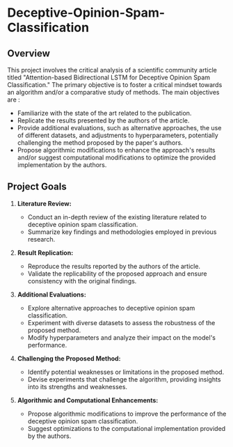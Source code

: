 # Deceptive-Opinion-Spam-Classification

## Overview

This project involves the critical analysis of a scientific community article titled "Attention-based Bidirectional LSTM for Deceptive Opinion Spam Classification." The primary objective is to foster a critical mindset towards an algorithm and/or a comparative study of methods. The main objectives are :

- Familiarize with the state of the art related to the publication.
- Replicate the results presented by the authors of the article.
- Provide additional evaluations, such as alternative approaches, the use of different datasets, and adjustments to hyperparameters, potentially challenging the method proposed by the paper's authors.
- Propose algorithmic modifications to enhance the approach's results and/or suggest computational modifications to optimize the provided implementation by the authors.

## Project Goals

1. **Literature Review:**
   - Conduct an in-depth review of the existing literature related to deceptive opinion spam classification.
   - Summarize key findings and methodologies employed in previous research.

2. **Result Replication:**
   - Reproduce the results reported by the authors of the article.
   - Validate the replicability of the proposed approach and ensure consistency with the original findings.

3. **Additional Evaluations:**
   - Explore alternative approaches to deceptive opinion spam classification.
   - Experiment with diverse datasets to assess the robustness of the proposed method.
   - Modify hyperparameters and analyze their impact on the model's performance.

4. **Challenging the Proposed Method:**
   - Identify potential weaknesses or limitations in the proposed method.
   - Devise experiments that challenge the algorithm, providing insights into its strengths and weaknesses.

5. **Algorithmic and Computational Enhancements:**
   - Propose algorithmic modifications to improve the performance of the deceptive opinion spam classification.
   - Suggest optimizations to the computational implementation provided by the authors.
